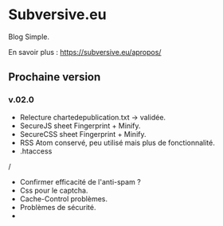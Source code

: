 # Subversive.eu

Blog Simple.

En savoir plus :   <https://subversive.eu/apropos/>

## Prochaine version

### v.02.0

- Relecture chartedepublication.txt -> validée.
- SecureJS sheet Fingerprint + Minify.
- SecureCSS sheet Fingerprint + Minify.
- RSS Atom conservé, peu utilisé mais plus de fonctionnalité.
- .htaccess

/

- Confirmer efficacité de l'anti-spam ?
- Css pour le captcha.
- Cache-Control problèmes.
- Problèmes de sécurité.
- 